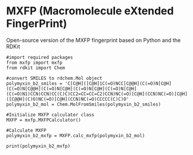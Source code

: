 # MXFP (Macromolecule eXtended FingerPrint)

Open-source version of the MXFP fingerprint based on Python and the RDKit


```
#import required packages
from mxfp import mxfp
from rdkit import Chem

#convert SMILES to rdchem.Mol object
polymyxin_b2_smiles = 'C[C@H]([C@H]1C(=O)NCC[C@@H](C(=O)N[C@H](C(=O)N[C@@H](C(=O)N[C@H](C(=O)N[C@H](C(=O)N[C@H](C(=O)N1)CCN)CCN)CC(C)C)CC2=CC=CC=C2)CCN)NC(=O)[C@H](CCN)NC(=O)[C@H]([C@@H](C)O)NC(=O)[C@H](CCN)NC(=O)CCCCC(C)C)O'
polymyxin_b2_mol = Chem.MolFromSmiles(polymyxin_b2_smiles)

#Initialize MXFP calculator class
MXFP = mxfp.MXFPCalculator()

#Calculate MXFP
polymyxin_b2_mxfp = MXFP.calc_mxfp(polymyxin_b2_mol)

print(polymyxin_b2_mxfp)
```
